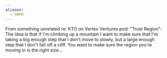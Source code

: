 ```yaml
---
aliases:
  - TRPO
---
```

From something unrelated re: KTO on Vertex Ventures pod: "Trust Region": The idea is that if I'm climbing up a mountain I want to make sure that I'm taking a big enough step that I don't move to slowly, but a large enough step that I don't fall off a cliff. You want to make sure the region you're moving in is the right size...